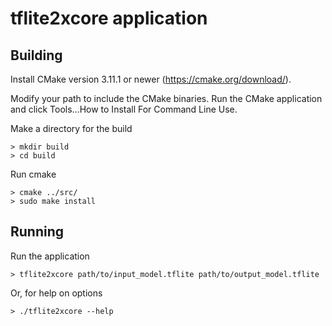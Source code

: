 # tflite2xcore application

## Building

Install CMake version 3.11.1 or newer (https://cmake.org/download/).

Modify your path to include the CMake binaries.  Run the CMake application and
click Tools...How to Install For Command Line Use.

Make a directory for the build

    > mkdir build
    > cd build

Run cmake

    > cmake ../src/
    > sudo make install

## Running

Run the application 

    > tflite2xcore path/to/input_model.tflite path/to/output_model.tflite

Or, for help on options

    > ./tflite2xcore --help
